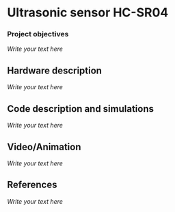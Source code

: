 # Ultrasonic sensor HC-SR04

### Project objectives

*Write your text here*


## Hardware description

*Write your text here*


## Code description and simulations

*Write your text here*


## Video/Animation

*Write your text here*


## References

*Write your text here*
